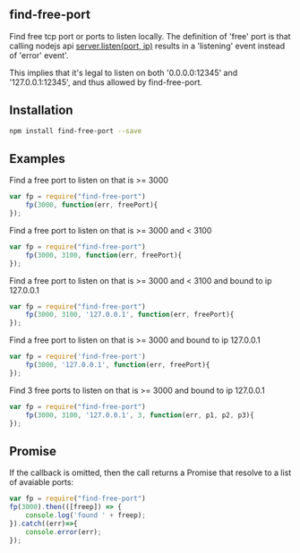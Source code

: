 find-free-port
--------

Find free tcp port or ports to listen locally.  The definition of 'free' port is that calling nodejs api [server.listen(port, ip)](https://nodejs.org/api/net.html#net_server_listen) results in a 'listening' event instead of 'error' event'.

This implies that it's legal to listen on both '0.0.0.0:12345' and '127.0.0.1:12345', and thus allowed by find-free-port.

## Installation
```bash
npm install find-free-port --save
```

## Examples

Find a free port to listen on that is >= 3000
```js
var fp = require("find-free-port")
    fp(3000, function(err, freePort){
});
```
    
Find a free port to listen on that is >= 3000 and < 3100
```js
var fp = require("find-free-port")
    fp(3000, 3100, function(err, freePort){
});
```
    
Find a free port to listen on that is >= 3000 and < 3100 and bound to ip 127.0.0.1
```js
var fp = require("find-free-port")
    fp(3000, 3100, '127.0.0.1', function(err, freePort){
});
```
    
Find a free port to listen on that is >= 3000 and bound to ip 127.0.0.1
```js
var fp = require('find-free-port')
    fp(3000, '127.0.0.1', function(err, freePort){
});
```
    
Find 3 free ports to listen on that is >= 3000 and bound to ip 127.0.0.1
```js
var fp = require("find-free-port")
    fp(3000, 3100, '127.0.0.1', 3, function(err, p1, p2, p3){
});
```

## Promise

If the callback is omitted, then the call returns a Promise that resolve to a list of avaiable ports:
```js
var fp = require("find-free-port")
fp(3000).then(([freep]) => {
    console.log('found ' + freep);
}).catch((err)=>{
    console.error(err);
});
```
